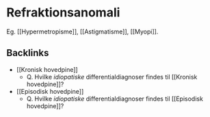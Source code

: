# Refraktionsanomali
Eg. [[Hypermetropisme]], [[Astigmatisme]], [[Myopi]].

## Backlinks
* [[Kronisk hovedpine]]
	* Q. Hvilke *idiopatiske* differentialdiagnoser findes til [[Kronisk hovedpine]]?
* [[Episodisk hovedpine]]
	* Q. Hvilke *idiopatiske* differentialdiagnoser findes til [[Episodisk hovedpine]]?

<!-- #anki/tag/med/Ophthalmology #anki/tag/med/gp #anki/deck/Medicine -->

<!-- {BearID:74A9CFC0-D83D-4A13-99D1-502C62BC961F-3083-00000BAB1597A6E3} -->
